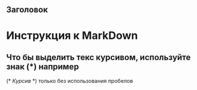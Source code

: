 ## Заголовок
# Инструкция к MarkDown

## Что бы выделить текс курсивом, используйте знак (*) например 
(* *Курсив* *) только без использования пробелов